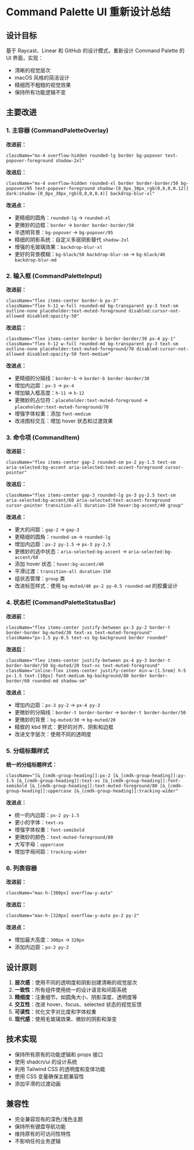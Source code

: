 # Command Palette UI 重新设计总结

## 设计目标

基于 Raycast、Linear 和 GitHub 的设计模式，重新设计 Command Palette 的 UI 界面，实现：
- 清晰的视觉层次
- macOS 风格的简洁设计
- 精细而不粗糙的视觉效果
- 保持所有功能逻辑不变

## 主要改进

### 1. 主容器 (CommandPaletteOverlay)

**改进前：**
```tsx
className="mx-4 overflow-hidden rounded-lg border bg-popover text-popover-foreground shadow-2xl"
```

**改进后：**
```tsx
className="mx-4 overflow-hidden rounded-xl border border-border/50 bg-popover/95 text-popover-foreground shadow-[0_8px_30px_rgb(0,0,0,0.12)] dark:shadow-[0_8px_30px_rgb(0,0,0,0.4)] backdrop-blur-xl"
```

**改进点：**
- 更精细的圆角：`rounded-lg` → `rounded-xl`
- 更微妙的边框：`border` → `border border-border/50`
- 半透明背景：`bg-popover` → `bg-popover/95`
- 精细的阴影系统：自定义多层阴影替代 `shadow-2xl`
- 增强的毛玻璃效果：`backdrop-blur-xl`
- 更好的背景模糊：`bg-black/50 backdrop-blur-sm` → `bg-black/40 backdrop-blur-md`

### 2. 输入框 (CommandPaletteInput)

**改进前：**
```tsx
className="flex items-center border-b px-3"
className="flex h-11 w-full rounded-md bg-transparent py-3 text-sm outline-none placeholder:text-muted-foreground disabled:cursor-not-allowed disabled:opacity-50"
```

**改进后：**
```tsx
className="flex items-center border-b border-border/30 px-4 py-1"
className="flex h-12 w-full rounded-md bg-transparent py-3 text-sm outline-none placeholder:text-muted-foreground/70 disabled:cursor-not-allowed disabled:opacity-50 font-medium"
```

**改进点：**
- 更精细的分隔线：`border-b` → `border-b border-border/30`
- 增加内边距：`px-3` → `px-4`
- 增加输入框高度：`h-11` → `h-12`
- 更微妙的占位符：`placeholder:text-muted-foreground` → `placeholder:text-muted-foreground/70`
- 增强字体权重：添加 `font-medium`
- 改进图标交互：增加 hover 状态和过渡效果

### 3. 命令项 (CommandItem)

**改进前：**
```tsx
className="flex items-center gap-2 rounded-sm px-2 py-1.5 text-sm aria-selected:bg-accent aria-selected:text-accent-foreground cursor-pointer"
```

**改进后：**
```tsx
className="flex items-center gap-3 rounded-lg px-3 py-2.5 text-sm aria-selected:bg-accent/60 aria-selected:text-accent-foreground cursor-pointer transition-all duration-150 hover:bg-accent/40 group"
```

**改进点：**
- 更大的间距：`gap-2` → `gap-3`
- 更精细的圆角：`rounded-sm` → `rounded-lg`
- 增加内边距：`px-2 py-1.5` → `px-3 py-2.5`
- 更微妙的选中状态：`aria-selected:bg-accent` → `aria-selected:bg-accent/60`
- 添加 hover 状态：`hover:bg-accent/40`
- 平滑过渡：`transition-all duration-150`
- 组状态管理：`group` 类
- 改进标签样式：使用 `bg-muted/40 px-2 py-0.5 rounded-md` 的胶囊设计

### 4. 状态栏 (CommandPaletteStatusBar)

**改进前：**
```tsx
className="flex items-center justify-between px-3 py-2 border-t border-border bg-muted/30 text-xs text-muted-foreground"
className="px-1.5 py-0.5 text-xs bg-background border rounded"
```

**改进后：**
```tsx
className="flex items-center justify-between px-4 py-3 border-t border-border/50 bg-muted/20 text-xs text-muted-foreground"
className="inline-flex items-center justify-center min-w-[1.5rem] h-5 px-1.5 text-[10px] font-medium bg-background/80 border border-border/60 rounded-md shadow-sm"
```

**改进点：**
- 增加内边距：`px-3 py-2` → `px-4 py-3`
- 更微妙的分隔线：`border-t border-border` → `border-t border-border/50`
- 更微妙的背景：`bg-muted/30` → `bg-muted/20`
- 精致的 kbd 样式：更好的对齐、阴影和边框
- 改进文字层次：使用不同的透明度

### 5. 分组标题样式

**统一的分组标题样式：**
```tsx
className="[&_[cmdk-group-heading]]:px-2 [&_[cmdk-group-heading]]:py-1.5 [&_[cmdk-group-heading]]:text-xs [&_[cmdk-group-heading]]:font-semibold [&_[cmdk-group-heading]]:text-muted-foreground/80 [&_[cmdk-group-heading]]:uppercase [&_[cmdk-group-heading]]:tracking-wider"
```

**改进点：**
- 统一的内边距：`px-2 py-1.5`
- 更小的字体：`text-xs`
- 增强字体权重：`font-semibold`
- 更微妙的颜色：`text-muted-foreground/80`
- 大写字母：`uppercase`
- 增加字母间距：`tracking-wider`

### 6. 列表容器

**改进前：**
```tsx
className="max-h-[300px] overflow-y-auto"
```

**改进后：**
```tsx
className="max-h-[320px] overflow-y-auto px-2 py-2"
```

**改进点：**
- 增加最大高度：`300px` → `320px`
- 添加内边距：`px-2 py-2`

## 设计原则

1. **层次感**：使用不同的透明度和阴影创建清晰的视觉层次
2. **一致性**：所有组件使用统一的设计语言和间距系统
3. **精细度**：注重细节，如圆角大小、阴影深度、透明度等
4. **交互性**：改进 hover、focus、selected 状态的视觉反馈
5. **可读性**：优化文字对比度和字体权重
6. **现代感**：使用毛玻璃效果、微妙的阴影和渐变

## 技术实现

- 保持所有原有的功能逻辑和 props 接口
- 使用 shadcn/ui 的设计系统
- 利用 Tailwind CSS 的透明度和变体功能
- 使用 CSS 变量确保主题兼容性
- 添加平滑的过渡动画

## 兼容性

- 完全兼容现有的深色/浅色主题
- 保持所有键盘导航功能
- 维持原有的可访问性特性
- 不影响任何业务逻辑

